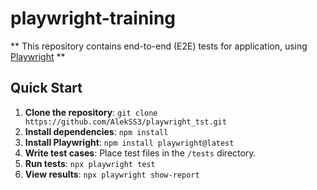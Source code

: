 # playwright-training

** This repository contains end-to-end (E2E) tests for application, using [Playwright](https://saucedemo.com/) **

## Quick Start

1. **Clone the repository**: `git clone https://github.com/AlekSS3/playwright_tst.git`
2. **Install dependencies**: `npm install`
3. **Install Playwright**: `npm install playwright@latest`
4. **Write test cases**: Place test files in the `/tests` directory.
5. **Run tests**: `npx playwright test`
6. **View results**: `npx playwright show-report`